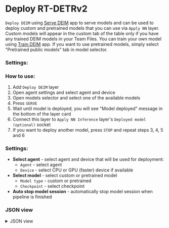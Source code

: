# Deploy RT-DETRv2

`Deploy DEIM` using [Serve DEIM](../../../../supervisely-ecosystem/deim/supervisely_integration/serve) app to serve models and can be used to deploy custom and pretrained models that you can use via `Apply NN` layer. Custom models will appear in the custom tab of the table only if you have any trained DEIM models in your Team Files. You can train your own model using [Train DEIM](../../../../../../supervisely-ecosystem/deim/supervisely_integration/train) app. If you want to use pretrained models, simply select "Pretrained public models" tab in model selector.

### Settings:

### How to use:

1. Add `Deploy DEIM` layer
2. Open agent settings and select agent and device
3. Open models selector and select one of the available models
4. Press `SERVE`
5. Wait until model is deployed, you will see "Model deployed" message in the bottom of the layer card
6. Connect this layer to `Apply NN Inference` layer's `Deployed model (optional)` socket
7. If you want to deploy another model, press `STOP` and repeat steps 3, 4, 5 and 6

### Settings:

- **Select agent** - select agent and device that will be used for deployment:
    - `Agent` - select agent
    - `Device` - select CPU or GPU (faster) device if available
- **Select model** - select custom or pretrained model
    - `Model type` - custom or pretrained
    - `Checkpoint` - select checkpoint
- **Auto stop model session** - automatically stop model session when pipeline is finished

### JSON view

<details>
  <summary>JSON view</summary>
<pre>
{
  "action": "deploy_deim",
  "src": [],
  "dst": "$deploy_deim_1",
  "settings": {
    "agent_id": 348,
    "device": "cuda:0",
    "model_type": "Pretrained models",
    "model_name": "DEIM-S",
    "task_type": "object detection",
    "model_path": null,
    "stop_model_session": true,
    "session_id": 73455
  }
}
</pre>
</details>
